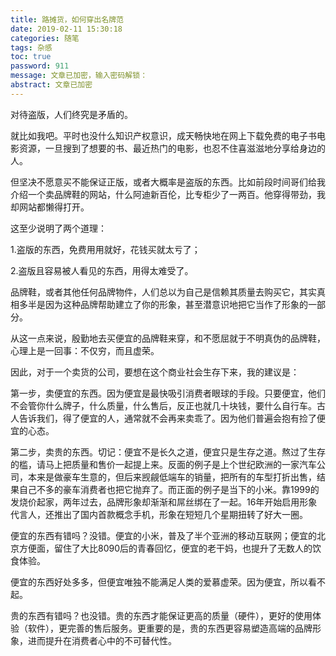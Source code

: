 ```yaml
---
title: 路摊货，如何穿出名牌范
date: 2019-02-11 15:30:18
categories: 随笔
tags: 杂感
toc: true
password: 911
message: 文章已加密，输入密码解锁：
abstract: 文章已加密
---
```

对待盗版，人们终究是矛盾的。

就比如我吧。平时也没什么知识产权意识，成天畅快地在网上下载免费的电子书电影资源，一旦搜到了想要的书、最近热门的电影，也忍不住喜滋滋地分享给身边的人。

但坚决不愿意买不能保证正版，或者大概率是盗版的东西。比如前段时间哥们给我介绍一个卖品牌鞋的网站，什么阿迪新百伦，比专柜少了一两百。他穿得带劲，我却网站都懒得打开。

这至少说明了两个道理：

1.盗版的东西，免费用用就好，花钱买就太亏了；

2.盗版且容易被人看见的东西，用得太难受了。

品牌鞋，或者其他任何品牌物件，人们总以为自己是信赖其质量去购买它，其实真相多半是因为这种品牌帮助建立了你的形象，甚至潜意识地把它当作了形象的一部分。

从这一点来说，殷勤地去买便宜的品牌鞋来穿，和不愿屈就于不明真伪的品牌鞋，心理上是一回事：不仅穷，而且虚荣。

因此，对于一个卖货的公司，要想在这个商业社会生存下来，我的建议是：

第一步，卖便宜的东西。因为便宜是最快吸引消费者眼球的手段。只要便宜，他们不会管你什么牌子，什么质量，什么售后，反正也就几十块钱，要什么自行车。古人告诉我们，得了便宜的人，通常就不会再来卖乖了。因为他们普遍会抱有捡了便宜的心态。

第二步，卖贵的东西。切记：便宜不是长久之道，便宜只是生存之道。熬过了生存的槛，请马上把质量和售价一起提上来。反面的例子是上个世纪欧洲的一家汽车公司，本来是做豪车生意的，但后来觊觎低端车的销量，把所有的车型打折出售，结果自己不多的豪车消费者也把它抛弃了。而正面的例子是当下的小米。靠1999的发烧价起家，两年过去，品牌形象却渐渐和屌丝绑在了一起。16年开始启用形象代言人，还推出了国内首款概念手机，形象在短短几个星期扭转了好大一圈。

便宜的东西有错吗？没错。便宜的小米，普及了半个亚洲的移动互联网；便宜的北京方便面，留住了大比8090后的青春回忆，便宜的老干妈，也提升了无数人的饮食体验。

便宜的东西好处多多，但便宜唯独不能满足人类的爱慕虚荣。因为便宜，所以看不起。

贵的东西有错吗？也没错。贵的东西才能保证更高的质量（硬件），更好的使用体验（软件），更完善的售后服务。更重要的是，贵的东西更容易塑造高端的品牌形象，进而提升在消费者心中的不可替代性。
